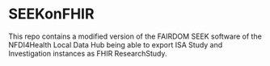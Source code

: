 # SEEKonFHIR
This repo contains a modified version of the FAIRDOM SEEK software of the NFDI4Health Local Data Hub being able to export ISA Study and Investigation instances as FHIR ResearchStudy.

